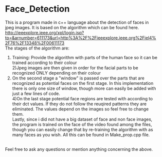 # Face_Detection

This is a program made in c++ language about the detection of faces in jpeg images. It is based on the algorithm which can be found here. http://ieeexplore.ieee.org/xpl/login.jsp?tp=&arnumber=611173&url=http%3A%2F%2Fieeexplore.ieee.org%2Fiel4%2F76%2F13348%2F00611173 <br/>
The stages of the algorithm are: <br/>
1) Training: Provide the algorithm with parts of the human face so it can be trained according to their colour<br/>
2)Jpeg images are then given in order for the facial parts to be recognized ONLY depending on their colour <br/>
3) On the second stage a "window" is passed over the parts that are recognized as potential faces on the first stage. In this implementation there is only one size of window, though more can easily be added with just a few lines of code.<br/>
4)On the last stage potential face regions are tested with according to their dct values. If they do not follow the reuqired patterns they are eliminated. The values depend on the images so feel free to change them.<br/>
Lastly, since i did not have a  big dataset of face and non face images, the program is trained on the face of the video found among the files, though you can easily change that by re-training the algorithm with as many faces as you wish. All this can be found in Make_prop.cpp file.<br/>
<br/>
Feel free to ask any questions or mention anything concerning the above.

